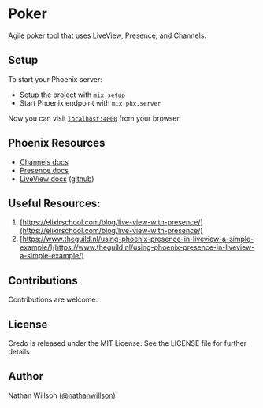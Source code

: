 # Poker

Agile poker tool that uses LiveView, Presence, and Channels.

## Setup

To start your Phoenix server:

  * Setup the project with `mix setup`
  * Start Phoenix endpoint with `mix phx.server`

Now you can visit [`localhost:4000`](http://localhost:4000) from your browser.

## Phoenix Resources

  * [Channels docs](https://hexdocs.pm/phoenix/channels.html)
  * [Presence docs](https://hexdocs.pm/phoenix/Phoenix.Presence.html#content)
  * [LiveView docs](https://hexdocs.pm/phoenix_live_view/Phoenix.LiveView.html) ([github](https://github.com/phoenixframework/phoenix_live_view))

## Useful Resources:

  1. [https://elixirschool.com/blog/live-view-with-presence/](https://elixirschool.com/blog/live-view-with-presence/)
  1. [https://www.theguild.nl/using-phoenix-presence-in-liveview-a-simple-example/](https://www.theguild.nl/using-phoenix-presence-in-liveview-a-simple-example/)

## Contributions

Contributions are welcome.

## License
Credo is released under the MIT License. See the LICENSE file for further details.

## Author

Nathan Willson ([@nathanwillson](https://twitter.com/nathanwillson))

